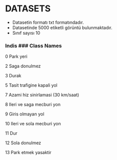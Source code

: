 # DATASETS


* Datasetin formatı txt formatındadır.
* Datasetinde 5000 etiketli görüntü bulunmaktadır.
* Sınıf sayısı 10



### Indis	### Class Names 

0			Park yeri

2			Saga donulmez

3			Durak

5			Tasit trafigine kapali yol

7			Azami hiz sinirlamasi (30 km/saat)

8			Ileri ve saga mecburi yon

9			Giris olmayan yol

10			Ileri ve sola mecburi yon

11			Dur

12			Sola donulmez

13			Park etmek yasaktir



